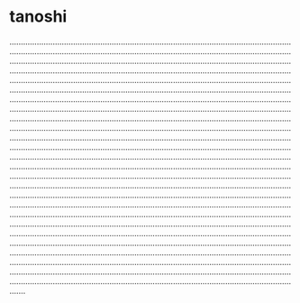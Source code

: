 # tanoshi
...............................................................................................................................................................................................................................................................................................................................................................................................................................................................................................................................................................................................................................................................................................................................................................................................................................................................................................................................................................................................................................................................................................................................................................................................................................................................................................................................................................................................................................................................................................................................................................................................................................................................................................................................................................................................................................................................................................................................................................................................................................................................................................................................................................................................................................................................................................................................................................................................................................................................................................................................................................................................................................................................................................................................................................................................................................................................................................................................................................................................................................................................................................................................................................................................................................................................................................................................................................